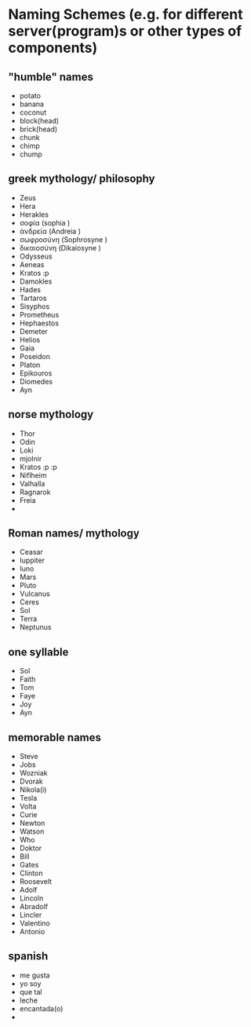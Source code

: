 # Naming Schemes  (e.g. for different server(program)s or other types of components)

## "humble" names
- potato
- banana
- coconut
- block(head)
- brick(head)
- chunk
- chimp
- chump

## greek mythology/ philosophy
- Zeus
- Hera
- Herakles
- σοφία (sophia <wisdom>)
- ἀνδρεία (Andreia <courage>)
- σωφροσύνη (Sophrosyne <Temperance>)
- δικαιοσύνη (Dikaiosyne <Justice>)
- Odysseus
- Aeneas
- Kratos :p
- Damokles
- Hades
- Tartaros
- Sisyphos
- Prometheus
- Hephaestos
- Demeter
- Helios
- Gaia
- Poseidon
- Platon
- Epikouros
- Diomedes
- Ayn

## norse mythology
- Thor
- Odin
- Loki
- mjolnir
- Kratos :p :p
- Niflheim
- Valhalla
- Ragnarok
- Freia
-

## Roman names/ mythology
- Ceasar
- Iuppiter
- Iuno
- Mars
- Pluto
- Vulcanus
- Ceres
- Sol
- Terra
- Neptunus

## one syllable
- Sol
- Faith
- Tom
- Faye
- Joy
- Ayn

## memorable names
- Steve
- Jobs
- Wozniak
- Dvorak
- Nikola(i)
- Tesla
- Volta
- Curie
- Newton
- Watson
- Who
- Doktor
- Bill
- Gates
- Clinton
- Roosevelt
- Adolf
- Lincoln
- Abradolf
- Lincler
- Valentino
- Antonio

## spanish
- me gusta
- yo soy
- que tal
- leche
- encantada(o)
-
